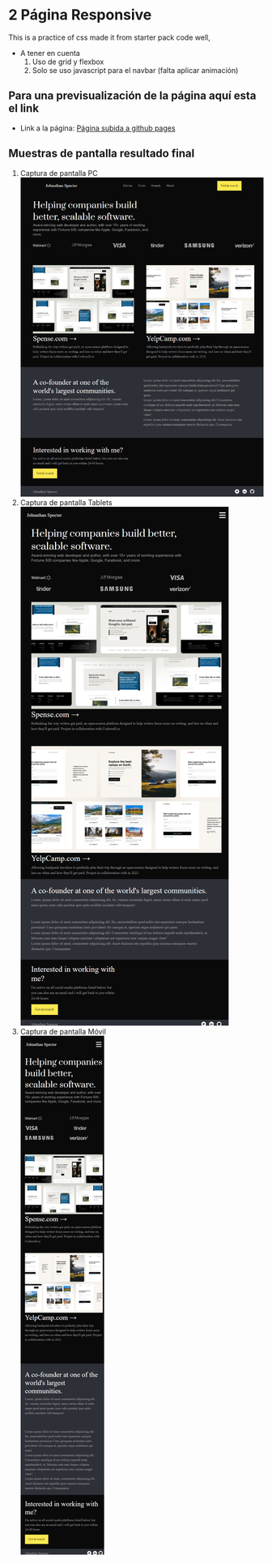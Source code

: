 # 2 Página Responsive
This is a practice of css made it from starter pack code well, 
* A tener en cuenta
    1. Uso de grid y flexbox
    2. Solo se uso javascript para el navbar (falta aplicar animación)
## Para una previsualización de la página aquí esta el link

* Link a la página: [Página subida a github pages](https://alexandertemp.github.io/alexpractice-paginares/)

## Muestras de pantalla resultado final 
1. Captura de pantalla PC<br/>
![Captura 1](https://github.com/AlexanderTemp/alexpractice-paginares/blob/master/screenshots/1.png)
2. Captura de pantalla Tablets<br/>
![Captura 2](https://github.com/AlexanderTemp/alexpractice-paginares/blob/master/screenshots/2.png)
3. Captura de pantalla Móvil<br/>
![Captura 3](https://github.com/AlexanderTemp/alexpractice-paginares/blob/master/screenshots/3.png)
